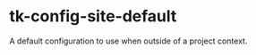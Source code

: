 tk-config-site-default
======================

A default configuration to use when outside of a project context.
